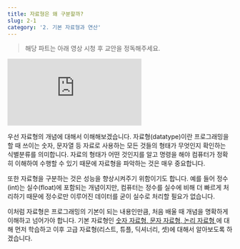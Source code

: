 ```yaml
---
title: 자료형은 왜 구분할까?
slug: 2-1
category: '2. 기본 자료형과 연산'
---
```


> 해당 파트는 아래 영상 시청 후 교안을 정독해주세요.

<iframe class="w-full" style="aspect-ratio: 16 / 9;" src="https://www.youtube.com/embed/Np0PQhQQY2c" title="YouTube video player" frameborder="0" allow="accelerometer; autoplay; clipboard-write; encrypted-media; gyroscope; picture-in-picture" allowfullscreen></iframe>

우선 자료형의 개념에 대해서 이해해보겠습니다. 자료형(datatype)이란 프로그래밍을 할 때 쓰이는 숫자, 문자열 등 자료로 사용하는 모든 것들의 형태가 무엇인지 확인하는 식별분류를 의미합니다. 자료의 형태가 어떤 것인지를 알고 명령을 해야 컴퓨터가 정확히 이해하여 수행할 수 있기 때문에 자료형을 파악하는 것은 매우 중요합니다. 

또한 자료형을 구분하는 것은 성능을 향상시켜주기 위함이기도 합니다.  예를 들어 정수(int)는 실수(float)에 포함되는 개념이지만, 컴퓨터는 정수를 실수에 비해 더 빠르게 처리하기 때문에 정수로만 이루어진 데이터를 굳이 실수로 처리할 필요가 없습니다. 

이처럼 자료형은 프로그래밍의 기본이 되는 내용인만큼, 처음 배울 때 개념을 명확하게 이해하고 넘어가야 합니다. 기본 자료형인 <u> 숫자 자료형, 문자 자료형, 논리 자료형 </u>에 대해 먼저 학습하고 이후 고급 자료형(리스트, 튜플, 딕셔너리, 셋)에 대해서 알아보도록 하겠습니다. 
